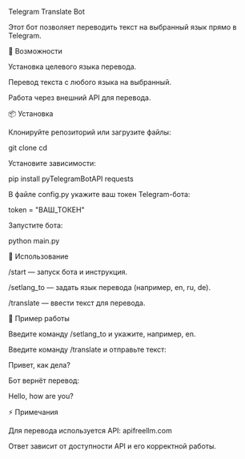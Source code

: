 Telegram Translate Bot

Этот бот позволяет переводить текст на выбранный язык прямо в Telegram.

🚀 Возможности

Установка целевого языка перевода.

Перевод текста с любого языка на выбранный.

Работа через внешний API для перевода.

📦 Установка

Клонируйте репозиторий или загрузите файлы:

git clone <your-repo-url>
cd <project-folder>


Установите зависимости:

pip install pyTelegramBotAPI requests


В файле config.py укажите ваш токен Telegram-бота:

token = "ВАШ_ТОКЕН"


Запустите бота:

python main.py

📖 Использование

/start — запуск бота и инструкция.

/setlang_to — задать язык перевода (например, en, ru, de).

/translate — ввести текст для перевода.

🔧 Пример работы

Введите команду /setlang_to и укажите, например, en.

Введите команду /translate и отправьте текст:

Привет, как дела?


Бот вернёт перевод:

Hello, how are you?

⚡ Примечания

Для перевода используется API: apifreellm.com

Ответ зависит от доступности API и его корректной работы.
